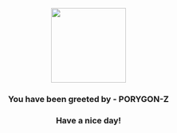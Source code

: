 <p align="center">
            <img src="https://raw.githubusercontent.com/PokeAPI/sprites/master/sprites/pokemon/474.png" width="150" height="150">
          </p>
          <h3 align="center">You have been greeted by - <b>PORYGON-Z</b></h3>
          <h3 align="center">Have a nice day!</h3>
